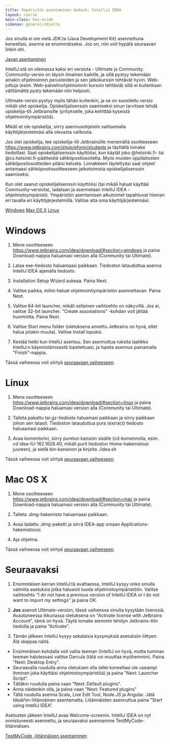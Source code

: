 ```yaml
---
title: Ympäristön asentaminen &ndash; IntelliJ IDEA
layout: course
main-class: has-aside
sidenav: general/ohjeita
---
```


Jos sinulla ei ole vielä JDK:ta (Java Development Kit) asennettuna koneellasi, asenna se ensimmäiseksi. Jos on, niin voit hypätä seuraavan linkin ohi.

<div class="actions">
    <a class="action" href="/courses/general/ohjelmointi/asentaminen/intellij/java">Javan asentaminen</a>
</div>

IntelliJ:stä on olemassa kaksi eri versiota - Ultimate ja Community. Community-versio on täysin ilmainen kaikille, ja sillä pystyy tekemään ainakin ohjelmoinnin
perusteiden ja sen jatkokurssin tehtävät hyvin. Web-juttuja (esim. Web-palvelinohjelmoinnin kurssin tehtäviä) sillä ei kuitenkaan välttämättä pysty tekemään niin helposti.

Ultimate-versio pystyy myös tähän kuitenkin, ja se on suositeltu versio mikäli olet opiskelija. Opiskelijalisenssin saamiseksi sinun tarvitsee tehdä opiskelija-tili
Jetbrainsille (yritykselle, joka kehittää kyseistä ohjelmointiympäristöä).

Mikäli et ole opiskelija, siirry asennusohjeisiin valitsemalla käyttöjärjestelmäsi alla olevasta valikosta.

Jos olet opiskelija, tee opiskelija-tili Jetbrainsille menemällä osoitteeseen <https://www.jetbrains.com/shop/eform/students> ja täyttällä lomake tiedoillasi.
Saat opiskelijalisenssin käyttöösi, kun käytät joko @helsinki.fi- tai @cs.helsinki.fi-päätteistä sähköpostiosoitetta. Myös muiden oppilaitosten sähköpostiosoitteiden
pitäisi kelvata. Lomakkeen täytettyäsi saat ohjeet antamaasi sähköpostiosoitteeseen jatkotoimista opiskelijalisenssin saamiseksi.

Kun olet saanut opiskelijalisenssin käyttöösi (tai mikäli haluat käyttää Community-versiota), ladataan ja asennetaan IntelliJ IDEA -ohjelmistoympäristö.
Ympäristön asentamisen alkutoimet tapahtuvat hieman eri tavalla eri käyttöjärjestelmillä. Valitse alta oma käyttöjärjestelmäsi:

<div class="actions">
    <a class="action" href="#windows">Windows</a>
    <a class="action" href="#mac-os-x">Max OS X</a>
    <a class="action" href="#linux">Linux</a>
</div>

# Windows

1. Mene osoitteeseen <https://www.jetbrains.com/idea/download/#section=windows> ja paina Download-nappia haluamasi version alla (Community tai Ultimate).

2. Lataa exe-tiedosto haluamaasi paikkaan. Tiedoston latauduttua asenna IntelliJ IDEA ajamalla tiedosto.

3. Installation Setup Wizard aukeaa. Paina Next.

4. Valitse paikka, mihin haluat ohjelmointiympäristön asennettavan. Paina Next.

5. Valitse 64-bit launcher, mikäli sellainen vaihtoehto on näkyvillä. Jos ei, valitse 32-bit launcher. "Create assosiations" -kohdan voit jättää huomiotta. Paina Next.

6. Valitse Start menu folder (oletuksena annettu Jetbrains on hyvä, ellet halua jotakin muuta). Valitse Install lopuksi.

7. Kestää hetki kun IntelliJ asentuu. Sen asennuttua ruksita laatikko IntelliJ:n käynnistämisestä lopetettuasi, ja lopeta asennus painamalla "Finish"-nappia.

Tässä vaiheessa voit siirtyä [seuraavaan vaiheeseen](#seuraavaksi).


# Linux

1. Mene osoitteeseen <https://www.jetbrains.com/idea/download/#section=linux> ja paina Download-nappia haluamasi version alla (Community tai Ultimate).

2. Talleta pakattu tar.gz-tiedosto haluamasi paikkaan ja siirry paikkaan johon sen latasit. Tiedoston latauduttua pura (extract) tiedosto haluaamasi paikkaan.

3. Avaa komentorivi, siirry puretun kansion sisälle (cd-komennolla, esim. cd idea-IU-162.1628.40, mikäli purit tiedoston Home-hakemistosi juureen),
ja siellä bin-kansioon ja kirjoita ./idea.sh

Tässä vaiheessa voit siirtyä [seuraavaan vaiheeseen](#seuraavaksi).

# Mac OS X

1. Mene osoitteeseen <https://www.jetbrains.com/idea/download/#section=mac> ja paina Download-nappia haluamasi version alla (Community tai Ultimate).

2. Talleta .dmg-hakemisto haluamaasi paikkaan.

3. Avaa ladattu .dmg-paketti ja siirrä IDEA-app omaan Applications-hakemistoosi.

4. Aja ohjelma.

Tässä vaiheessa voit siirtyä [seuraavaan vaiheeseen](#seuraavaksi).

# Seuraavaksi

1. Ensimmäisen kerran IntelliJ:tä avattaessa, IntelliJ kysyy onko sinulla valmiita asetuksia jotka haluaisit tuoda ohjelmistoympäristöön. Valitse vaihtoehto "I do not have a previous version of IntelliJ IDEA or I do not want to import my settings" ja paina OK.

2. **Jos** asensit Ultimate-version, tässä vaiheessa sinulta kysytään lisenssiä. Avautuneessa ikkunassa oletuksena on "Activate license with Jetbrains Account", tämä on hyvä. Täytä lomake aiemmin tehdyn Jetbrains-tilin tiedoilla ja paina "Activate".

3. Tämän jälkeen IntelliJ kysyy sekalaisia kysymyksiä asetuksiin liittyen. Älä skippaa näitä.
- Ensimmäisen kohdalla voit valita teeman (IntelliJ on hyvä, mutta tumman teeman halutessasi valitse Darcula (tätä voi muuttaa myöhemmin). Paina "Next: Desktop Entry".
- Seuraavalla ruudulla anna oletuksen olla (ellei koneellasi ole useampi ihminen joka käyttäisi ohjelmistoympäristöä) ja paina "Next: Launcher Script".
- Tälläkin ruudulla paina vaan "Next: Default plugins".
- Anna näidenkin olla, ja paina vaan "Next: Featured plugins"
- Tällä ruudulla asenna Scala, Live Edit Tool, Node.JS ja Angular. Jätä IdeaVim-liitännäinen asentamatta. Liitännäisten asennuttua paina "Start using IntelliJ IDEA".

Asetusten jälkeen IntelliJ avaa Welcome-screenin. IntelliJ IDEA on nyt onnistuneesti asennettu, ja seuraavaksi asennamme TestMyCode-liitännäisen.

<div class="actions">
    <a class="action" href="/courses/general/ohjelmointi/asentaminen/intellij/tmc/">TestMyCode -liitännäisen asentaminen</a>
</div>
